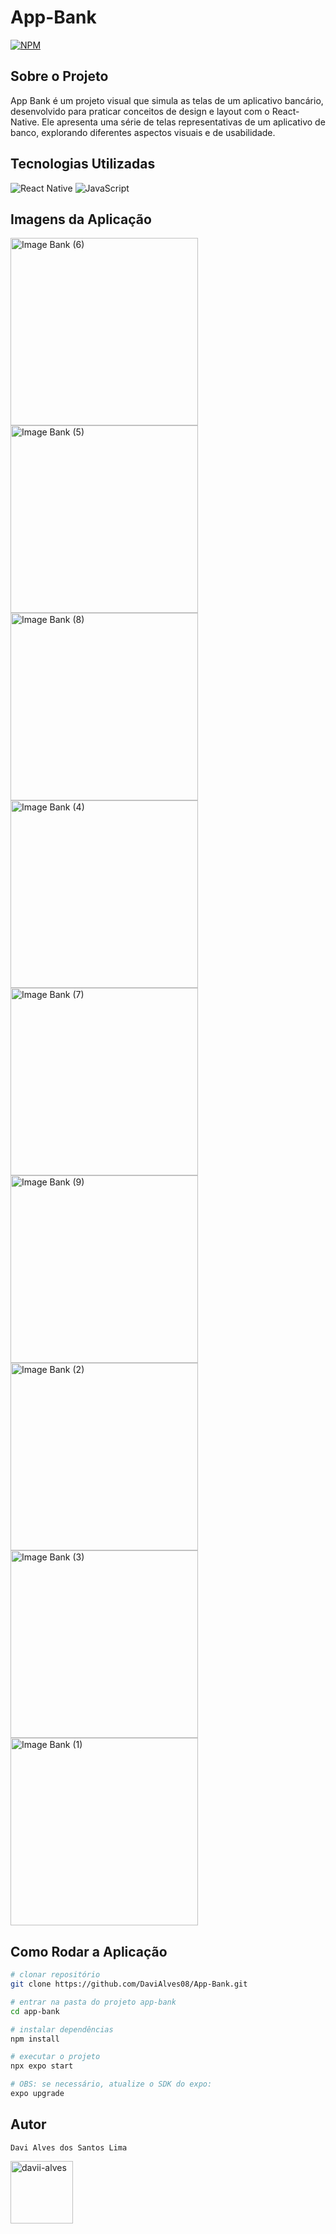 <h1>App-Bank</h1>

[![NPM](https://img.shields.io/npm/l/react)](https://github.com/DaviAlves08/App-Bank/blob/main/LICENSE) 

<h2>Sobre o Projeto</h2> 
<p>App Bank é um projeto visual que simula as telas de um aplicativo bancário, desenvolvido para praticar conceitos de design e layout com o React-Native. Ele apresenta uma série de telas representativas de um aplicativo de banco, explorando diferentes aspectos visuais e de usabilidade.</p>

<h2>Tecnologias Utilizadas</h2>

![React Native](https://img.shields.io/badge/React_Native-20232A?style=for-the-badge&logo=react&logoColor=61DAFB)
![JavaScript](https://img.shields.io/badge/JavaScript-F7DF1E?style=for-the-badge&logo=javascript&logoColor=black)

<h2>Imagens da Aplicação</h2>

<div>
  <img src="https://github.com/DaviAlves08/App-Bank/assets/139929297/af1521ed-b904-4b8e-9395-6ec49fb0768a" alt="Image Bank (6)" style="width: 300px;">
  <img src="https://github.com/DaviAlves08/App-Bank/assets/139929297/f368570a-9eff-4bd2-9220-91fbc1d53e3b" alt="Image Bank (5)" style="width: 300px;">
  <img src="https://github.com/DaviAlves08/App-Bank/assets/139929297/7da670df-3393-455b-8a5b-1b7aed63cd0f" alt="Image Bank (8)" style="width: 300px;">
  <img src="https://github.com/DaviAlves08/App-Bank/assets/139929297/7b12d752-cfdd-43a4-ac0d-72f61911ead9" alt="Image Bank (4)" style="width: 300px;">
  <img src="https://github.com/DaviAlves08/App-Bank/assets/139929297/5d4142c1-eaa4-4258-a256-3c5d756b6bcc" alt="Image Bank (7)" style="width: 300px;">
  <img src="https://github.com/DaviAlves08/App-Bank/assets/139929297/f6a07311-083c-4492-b25d-14c565bf99a2" alt="Image Bank (9)" style="width: 300px;">
  <img src="https://github.com/DaviAlves08/App-Bank/assets/139929297/25b522eb-2391-4f95-beff-f3bf942ff86b" alt="Image Bank (2)" style="width: 300px;">
  <img src="https://github.com/DaviAlves08/App-Bank/assets/139929297/99355ad1-aa9b-42d2-9494-39afbc00eeb5" alt="Image Bank (3)" style="width: 300px;">
  <img src="https://github.com/DaviAlves08/App-Bank/assets/139929297/130e4909-23b4-4ad8-a1e2-21cc9f26fb1c" alt="Image Bank (1)" style="width: 300px;">
</div>

<h2>Como Rodar a Aplicação</h2>

```bash
# clonar repositório
git clone https://github.com/DaviAlves08/App-Bank.git

# entrar na pasta do projeto app-bank
cd app-bank

# instalar dependências
npm install

# executar o projeto
npx expo start

# OBS: se necessário, atualize o SDK do expo: 
expo upgrade
```

## Autor 

`Davi Alves dos Santos Lima`
<p>
<a href="https://linkedin.com/in/davii-alves" target="blank"><img align="center" src="https://user-images.githubusercontent.com/74038190/235294012-0a55e343-37ad-4b0f-924f-c8431d9d2483.gif" alt="davii-alves" height="100" width="100" /></a>
</p>
</div>

